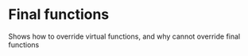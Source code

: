 # Final functions

Shows how to override virtual functions, and why cannot override final functions
